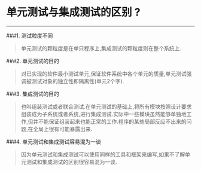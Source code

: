 # 单元测试与集成测试的区别 ?
----
###1. 测试粒度不同
> 单元测试的颗粒度是在单只程序上,集成测试的颗粒度则在整个系统上.

###2. 单元测试的目的
> 对已实现的软件最小测试单元,保证软件系统中各个单元的质量,单元测试强调被测试对象的独立性即隔离性(单元2个字).

###3. 集成测试的目的
> 也叫组装测试或者联合测试.在单元测试的基础上,将所有模块按照设计要求组装成为子系统或者系统,进行集成测试.实际中一些模块虽然能够单独地工作,但并不能保证组装起来也能正常的工作.程序的某些局部反应不出来的问题,在全局上很有可能暴露出来.

###4. 单元测试和集成测试容易混为一谈
> 因为单元测试和集成测试可以使用同样的工具和框架来编写,如果不了解单元测试和集成测试的区别很容易混为一谈.